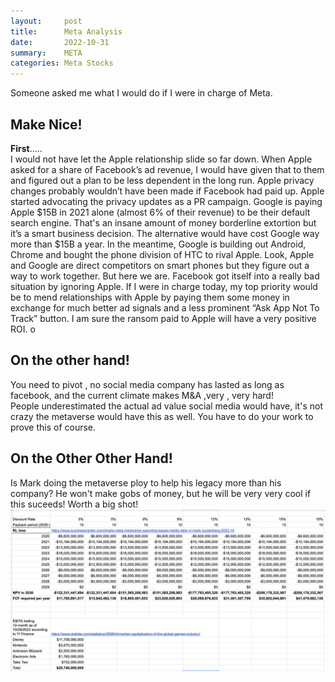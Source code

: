 ```yaml
---
layout:     post
title:      Meta Analysis
date:       2022-10-31
summary:    META 
categories: Meta Stocks
---
```


Someone asked me what I would do if I were in charge of Meta.
<br>
## Make Nice!
<b>First</b>.....
<br>
I would not have let the Apple relationship slide so far down. When Apple asked for a share of Facebook’s ad revenue, I would have given that to them and figured out a plan to be less dependent in the long run. Apple privacy changes probably wouldn’t have been made if Facebook had paid up. Apple started advocating the privacy updates as a PR campaign. Google is paying Apple $15B in 2021 alone (almost 6% of their revenue) to be their default search engine. That's an insane amount of money borderline extortion but it’s a smart business decision. The alternative would have cost Google way more than $15B a year. In the meantime, Google is building out Android, Chrome and bought the phone division of HTC to rival Apple. Look, Apple and Google are direct competitors on smart phones but they figure out a way to work together. But here we are. Facebook got itself into a really bad situation by ignoring Apple. If I were in charge today, my top priority would be to mend relationships with Apple by paying them some money in exchange for much better ad signals and a less prominent “Ask App Not To Track” button. I am sure the ransom paid to Apple will have a very positive ROI.
o
##  On the other hand!

You need to pivot , no social media company has lasted as long as facebook, and the current climate makes M&A ,very , very hard!
<br>
People underestimated the actual ad value social media would have, it's not crazy the metaverse would have this as well. You have to do your work to prove this of course.

## On the Other Other Hand!

Is Mark doing the metaverse ploy to help his legacy more than his company? He won't make gobs of money, but he will be very very cool if this suceeds!
Worth a big shot!
![analysissheet](/images/meta_spread_sheet/sheet.png)
